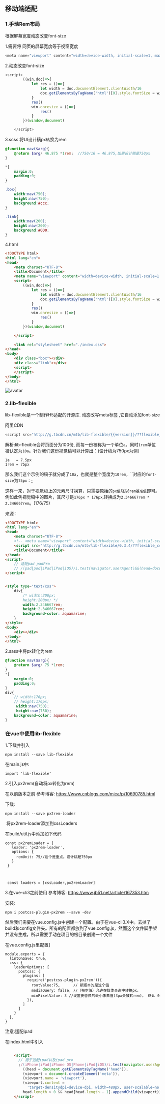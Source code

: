 ## 移动端适配

### 1.手动Rem布局

根据屏幕宽度动态改变font-size

1.需要将 网页的屏幕宽度等于视窗宽度 

```js
<meta name="viewport" content="width=device-width, initial-scale=1, maximum-scale=1">
```

2.动态改变font-size

```js
<script>
		((win,doc)=>{
			let res = ()=>{
				let width = doc.documentElement.clientWidth/16
				doc.getElementsByTagName('html')[0].style.fontSize = width + 'px'
			}
			res()
			win.onresize = ()=>{
				res()
			}
		})(window,document)

	</script>
```

3.scss 将UI设计稿px转换为rem

```scss
@function nav($arg){
	@return $arg/ 46.875 *1rem;  //750/16 = 46.875,如果设计稿是750px
}

*{
	margin:0;
	padding:0;
}

.box{
	width:nav(750);		
	height:nav(750);
	background:#ccc;
}

.link{
	width:nav(200);
	height:nav(200);
	background:#000;
}

```

4.html

```html
<!DOCTYPE html>
<html lang="en">
<head>
	<meta charset="UTF-8">
	<title>Document</title>
	<meta name="viewport" content="width=device-width, initial-scale=1.0">
	<script>
		((win,doc)=>{
			let res = ()=>{
				let width = doc.documentElement.clientWidth/16
				doc.getElementsByTagName('html')[0].style.fontSize = width + 'px'
			}
			res()
			win.onresize = ()=>{
				res()
			}
		})(window,document)

	</script>
	
	<link rel="stylesheet" href="./index.css">
</head>
<body>
	<div class="box"></div>
	<div class="link"></div>
	<script>
	</script>
</body>
</html>
```

![avatar](./images/ui.jpg)

### 2.lib-flexible

lib-flexible是一个制作H5适配的开源库. 动态改写meta标签 ,它自动添加font-size

阿里CDN

```js
<script src="http://g.tbcdn.cn/mtb/lib-flexible/{{version}}/??flexible_css.js,flexible.js"></script>
```



解析:lib-flexible会将页面分为100份, 而每一份被称为一个单位`a`。同时`1rem`单位被认定为`10a`。针对我们这份视觉稿可以计算出：(设计稿为750px为例） 

```shell
1a   = 7.5px
1rem = 75px 
```

那么我们这个示例的稿子就分成了`10a`，也就是整个宽度为`10rem`，``对应的`font-size`为`75px`：[·](http://caibaojian.com/flexible-js.html)

这样一来，对于视觉稿上的元素尺寸换算，只需要原始的`px值`除以`rem基准值`即可。例如此例视觉稿中的图片，其尺寸是`176px * 176px`,转换成为`2.346667rem * 2.346667rem`。(176/75)


来源：

```html
<!DOCTYPE html>
<html lang="en">
<head>
    <meta charset="UTF-8">
    <!-- <meta name="viewport" content="width=device-width, initial-scale=1.0"> -->
    <script src="http://g.tbcdn.cn/mtb/lib-flexible/0.3.4/??flexible_css.js,flexible.js"></script>
    <title>Document</title>
</head>
<script>
	// 适配pad padPro
    // /(pad|pod|iPad|iPod|iOS)/i.test(navigator.userAgent)&&(head=document.getElementsByTagName('head'),viewport=document.createElement('meta'),viewport.name='viewport',viewport.content='target-densitydpi=device-dpi, width=480px, user-scalable=no',head.length>0&&head[head.length-1].appendChild(viewport));
</script>


<style type='text/css'>
    div{
        /* width:200px;
        height:200px; */
        width:2.346667rem;
        height:2.346667rem;
        background-color: aquamarine;
    }
</style>
<body>
    <div></div>
</body>
</html>
```

2.sass中将px转化为rem

```scss
@function nav($arg){
	@return $arg/ 75 *1rem;
}
*{
	margin:0;
	padding:0;
}
div{
    // width:176px;
    // height:176px;
     width:nav(750);
     height:nav(750);
    background-color: aquamarine;
}
```



### 在vue中使用lib-flexible

1.下载并引入

```shell
npm install --save lib-flexible
```

在main.js中:

```shell
import 'lib-flexible'
```



2.引入px2rem(自动将px转化为rem)

在以前版本之前 参考博客: https://www.cnblogs.com/mica/p/10690785.html 

  下载:

```shell
npm install --save px2rem-loader
```

​    将px2rem-loader添加到cssLoaders 

   在build/util.js中添加如下代码 

```shell
const px2remLoader = {
   loader: 'px2rem-loader',
   options: {
     remUnit: 75//这个是重点，设计稿是750px
   }
 }
 
 
 
 const loaders = [cssLoader,px2remLoader]
```

3.在vue-cli3之前使用  参考博客: https://www.jb51.net/article/167353.htm 

安装:

```shell
npm i postcss-plugin-px2rem --save -dev
```

然后我们需要在vue.config.js中创建一个配置。由于在vue-cli3.X中。去掉了build和config文件夹。所有的配置都放到了vue.config.js，然而这个文件脚手架并没有生成，所以需要手动在项目的根目录创建一个文件

在vue.config.js里配置]

```shell
module.exports = {
  lintOnSave: true,
  css: {
    loaderOptions: {
      postcss: {
        plugins: [
          require('postcss-plugin-px2rem')({
            rootValue:75,      // 新版本的是这个值
            mediaQuery: false, //（布尔值）允许在媒体查询中转换px。
            minPixelValue: 3 //设置要替换的最小像素值(3px会被转rem)。 默认 0
          }),
        ]
      }
    }
  },
}
```

注意:适配ipad

在index.html中引入

```html

    <script>
      // 用于适配ipad以及ipad pro
      ;/(iPhone|iPad|iPhone OS|Phone|iPod|iOS)/i.test(navigator.userAgent) &&
        ((head = document.getElementsByTagName('head')),
        (viewport = document.createElement('meta')),
        (viewport.name = 'viewport'),
        (viewport.content =
          'target-densitydpi=device-dpi, width=480px, user-scalable=no'),
        head.length > 0 && head[head.length - 1].appendChild(viewport))
    </script>

```

